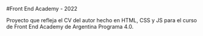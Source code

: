 #Front End Academy - 2022

Proyecto que refleja el CV del autor hecho en HTML, CSS y JS para el curso de Front End Academy de Argentina Programa 4.0.
